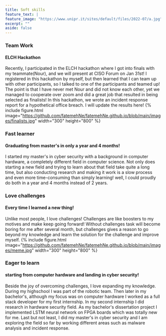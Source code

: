 ```yaml
---
title: Soft skills
feature_text: |
feature_image: "https://www.unipr.it/sites/default/files/2022-07/a.jpg"
excerpt: ""
aside: false
---
```


<!-- https://jsginc.com/wp-content/uploads/2021/01/bigstock-Soft-Skills-Concept-Illustrate-328025029-1030x578.jpg -->

### Team Work
#### ELCH Hackathon
Recently, I participated in the ELCH hackathon where I got into finals with my teammate(Nour), and we will present at CISO Forum on Jan 31st! I registered in this hackathon by myself, but then learned that I can team up with other participants, so I talked to one of the participants and teamed up! The point is that I have never met Nour and did not know each other, yet we managed to cooperate over zoom and did a great job that resulted in being selected as finalists! In this hackathon, we wrote an incident response report for a hypothetical office breach.
I will update the results here!
{% include figure.html image="https://github.com/fatemehNe/fatemehNe.github.io/blob/main/images/finalists.jpg"  width="300" height="800" %}


### Fast learner
#### Graduating from master's in only a year and 4 months!
I started my master's in cyber security with a background in computer hardware, a completely different field in computer science. Not only does starting a new field and trying to learn about that field take quite a long time, but also conducting research and making it work is a slow process and even more time-consuming than simply learning! well, I could proudly do both in a year and 4 months instead of 2 years.



<!-- graduation photo! -->

### Love challenges
#### Every time I learned a new thing!
Unlike most people, I love challenges! Challenges are like boosters to my motives and make keep going forward! Without challenges task will become boring for me after several month, but challenges gives a reason to go beyond my knowledge and learn the solution for the challenge and improve myself. 
{% include figure.html image="https://github.com/fatemehNe/fatemehNe.github.io/blob/main/images/meme.jpg"  width="300" height="800" %}


### Eager to learn
#### starting from computer hardware and landing in cyber security!
Beside the joy of overcoming challenges, I love expanding my knowledge. During my highschool I was part of the robotic team. Then later in my bachelor's, although my focus was on computer hardware I worked as a full stack developer for my first internship. In my second internship I did research in hardware security field. As my bachelor's dissertation project I implemented LSTM neural network on FPGA boards which was totally new for me. Last but not least, I did my master's in cyber security and I am exploring the field so far by working different areas such as malware analysis and incident response.

